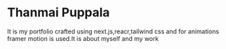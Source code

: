 # Thanmai Puppala

It is my portfolio crafted using next.js,reacr,tailwind css and for animations framer motion is used.It is about myself and my work
